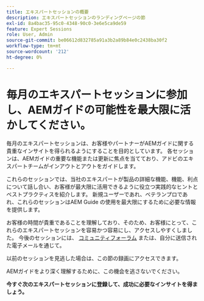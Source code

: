 ```yaml
---
title: エキスパートセッションの概要
description: エキスパートセッションのランディングページの節
exl-id: 8a4bac35-95c0-4348-90c0-3e6e5ca9de59
feature: Expert Sessions
role: User, Admin
source-git-commit: be06612d832785a91a3b2a89b84e0c2438ba30f2
workflow-type: tm+mt
source-wordcount: '212'
ht-degree: 0%

---
```


# 毎月のエキスパートセッションに参加し、AEMガイドの可能性を最大限に活かしてください。

毎月のエキスパートセッションは、お客様やパートナーがAEMガイドに関する貴重なインサイトを得られるようにすることを目的としています。 各セッションは、AEMガイドの重要な機能または更新に焦点を当てており、アドビのエキスパートチームがインアウトとアウトをガイドします。

これらのセッションでは、当社のエキスパートが製品の詳細な機能、機能、利点について話し合い、お客様が最大限に活用できるように役立つ実践的なヒントとベストプラクティスを紹介します。 新規ユーザーであれ、ベテランプロであれ、これらのセッションはAEM Guide の使用を最大限にするために必要な情報を提供します。

お客様の時間が貴重であることを理解しており、そのため、お客様にとって、これらのエキスパートセッションを容易かつ容易にし、アクセスしやすくしました。 今後のセッションには、 [コミュニティフォーラム](https://experienceleaguecommunities.adobe.com/t5/experience-manager-guides/ct-p/aem-xml-documentation) または、自分に送信された電子メールを通じて。

以前のセッションを見逃した場合は、この節の録画にアクセスできます。

AEMガイドをより深く理解するために、この機会を逃さないでください。

**今すぐ次のエキスパートセッションに登録して、成功に必要なインサイトを得ましょう。**

